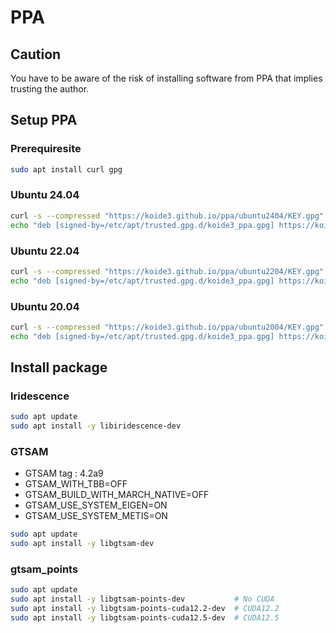 # PPA

## Caution

You have to be aware of the risk of installing software from PPA that implies trusting the author.

## Setup PPA

### Prerequiresite

```bash
sudo apt install curl gpg
```

### Ubuntu 24.04

```bash
curl -s --compressed "https://koide3.github.io/ppa/ubuntu2404/KEY.gpg" | gpg --dearmor | sudo tee /etc/apt/trusted.gpg.d/koide3_ppa.gpg >/dev/null
echo "deb [signed-by=/etc/apt/trusted.gpg.d/koide3_ppa.gpg] https://koide3.github.io/ppa/ubuntu2404 ./" | sudo tee /etc/apt/sources.list.d/koide3_ppa.list
```

### Ubuntu 22.04

```bash
curl -s --compressed "https://koide3.github.io/ppa/ubuntu2204/KEY.gpg" | gpg --dearmor | sudo tee /etc/apt/trusted.gpg.d/koide3_ppa.gpg >/dev/null
echo "deb [signed-by=/etc/apt/trusted.gpg.d/koide3_ppa.gpg] https://koide3.github.io/ppa/ubuntu2204 ./" | sudo tee /etc/apt/sources.list.d/koide3_ppa.list
```

### Ubuntu 20.04

```bash
curl -s --compressed "https://koide3.github.io/ppa/ubuntu2004/KEY.gpg" | gpg --dearmor | sudo tee /etc/apt/trusted.gpg.d/koide3_ppa.gpg >/dev/null
echo "deb [signed-by=/etc/apt/trusted.gpg.d/koide3_ppa.gpg] https://koide3.github.io/ppa/ubuntu2004 ./" | sudo tee /etc/apt/sources.list.d/koide3_ppa.list
```

## Install package

### Iridescence

```bash
sudo apt update
sudo apt install -y libiridescence-dev
```

### GTSAM

- GTSAM tag : 4.2a9
- GTSAM_WITH_TBB=OFF
- GTSAM_BUILD_WITH_MARCH_NATIVE=OFF
- GTSAM_USE_SYSTEM_EIGEN=ON
- GTSAM_USE_SYSTEM_METIS=ON

```bash
sudo apt update
sudo apt install -y libgtsam-dev
```

### gtsam_points

```bash
sudo apt update
sudo apt install -y libgtsam-points-dev           # No CUDA
sudo apt install -y libgtsam-points-cuda12.2-dev  # CUDA12.2
sudo apt install -y libgtsam-points-cuda12.5-dev  # CUDA12.5
```

